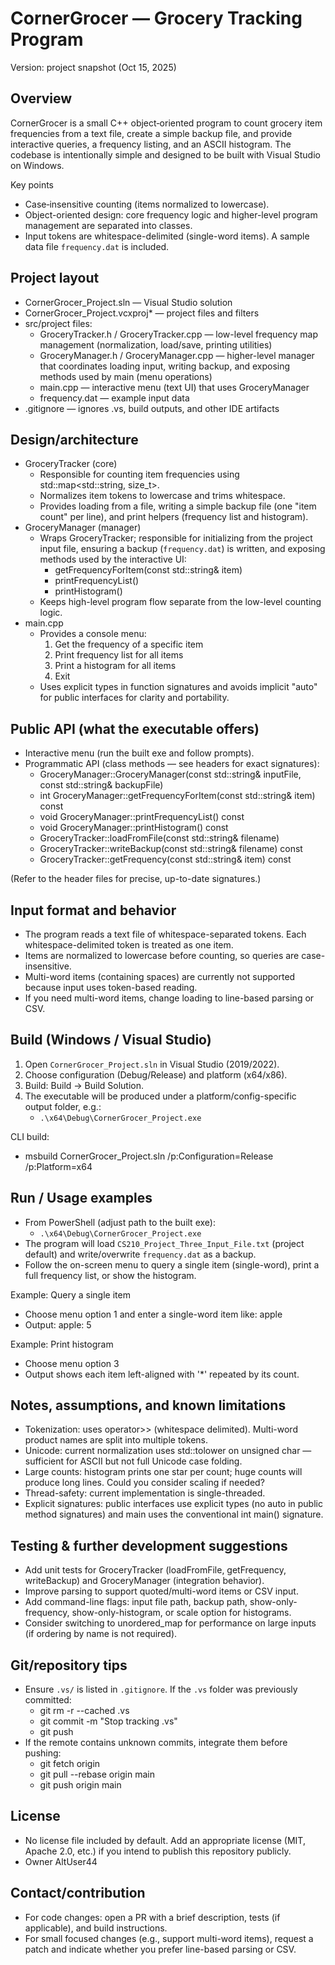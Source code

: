 # CornerGrocer — Grocery Tracking Program

Version: project snapshot (Oct 15, 2025)

## Overview
CornerGrocer is a small C++ object‑oriented program to count grocery item frequencies from a text file, 
create a simple backup file, and provide interactive queries, a frequency listing, and an ASCII histogram. 
The codebase is intentionally simple and designed to be built with Visual Studio on Windows.

Key points
- Case‑insensitive counting (items normalized to lowercase).
- Object-oriented design: core frequency logic and higher-level program management are separated into classes.
- Input tokens are whitespace-delimited (single-word items). A sample data file `frequency.dat` is included.

## Project layout
- CornerGrocer_Project.sln — Visual Studio solution
- CornerGrocer_Project.vcxproj* — project files and filters
- src/project files:
  - GroceryTracker.h / GroceryTracker.cpp — low-level frequency map management (normalization, load/save, printing utilities)
  - GroceryManager.h / GroceryManager.cpp — higher-level manager that coordinates loading input, writing backup, and exposing methods used by main (menu operations)
  - main.cpp — interactive menu (text UI) that uses GroceryManager
  - frequency.dat — example input data
- .gitignore — ignores .vs, build outputs, and other IDE artifacts

## Design/architecture
- GroceryTracker (core)
  - Responsible for counting item frequencies using std::map<std::string, size_t>.
  - Normalizes item tokens to lowercase and trims whitespace.
  - Provides loading from a file, writing a simple backup file (one "item count" per line), and print helpers (frequency list and histogram).
- GroceryManager (manager)
  - Wraps GroceryTracker; responsible for initializing from the project input file, ensuring a backup (`frequency.dat`) is written, and exposing methods used by the interactive UI:
    - getFrequencyForItem(const std::string& item)
    - printFrequencyList()
    - printHistogram()
  - Keeps high-level program flow separate from the low-level counting logic.
- main.cpp
  - Provides a console menu:
    1) Get the frequency of a specific item
    2) Print frequency list for all items
    3) Print a histogram for all items
    4) Exit
  - Uses explicit types in function signatures and avoids implicit "auto" for public interfaces for clarity and portability.

## Public API (what the executable offers)
- Interactive menu (run the built exe and follow prompts).
- Programmatic API (class methods — see headers for exact signatures):
  - GroceryManager::GroceryManager(const std::string& inputFile, const std::string& backupFile)
  - int GroceryManager::getFrequencyForItem(const std::string& item) const
  - void GroceryManager::printFrequencyList() const
  - void GroceryManager::printHistogram() const
  - GroceryTracker::loadFromFile(const std::string& filename)
  - GroceryTracker::writeBackup(const std::string& filename) const
  - GroceryTracker::getFrequency(const std::string& item) const

(Refer to the header files for precise, up-to-date signatures.)

## Input format and behavior
- The program reads a text file of whitespace-separated tokens. Each whitespace-delimited token is treated as one item.
- Items are normalized to lowercase before counting, so queries are case-insensitive.
- Multi-word items (containing spaces) are currently not supported because input uses token-based reading.
- If you need multi-word items, change loading to line-based parsing or CSV.

## Build (Windows / Visual Studio)
1. Open `CornerGrocer_Project.sln` in Visual Studio (2019/2022).
2. Choose configuration (Debug/Release) and platform (x64/x86).
3. Build: Build → Build Solution.
4. The executable will be produced under a platform/config-specific output folder, e.g.:
   - `.\x64\Debug\CornerGrocer_Project.exe`

CLI build:
- msbuild CornerGrocer_Project.sln /p:Configuration=Release /p:Platform=x64

## Run / Usage examples
- From PowerShell (adjust path to the built exe):
  - `.\x64\Debug\CornerGrocer_Project.exe`
- The program will load `CS210_Project_Three_Input_File.txt` (project default) and write/overwrite `frequency.dat` as a backup.
- Follow the on-screen menu to query a single item (single-word), print a full frequency list, or show the histogram.

Example: Query a single item
- Choose menu option 1 and enter a single-word item like: apple
- Output: apple: 5

Example: Print histogram
- Choose menu option 3
- Output shows each item left-aligned with '*' repeated by its count.

## Notes, assumptions, and known limitations
- Tokenization: uses operator>> (whitespace delimited). Multi-word product names are split into multiple tokens.
- Unicode: current normalization uses std::tolower on unsigned char — sufficient for ASCII but not full Unicode case folding.
- Large counts: histogram prints one star per count; huge counts will produce long lines. Could you consider scaling if needed?
- Thread-safety: current implementation is single-threaded.
- Explicit signatures: public interfaces use explicit types (no auto in public method signatures) and main uses the conventional int main() signature.

## Testing & further development suggestions
- Add unit tests for GroceryTracker (loadFromFile, getFrequency, writeBackup) and GroceryManager (integration behavior).
- Improve parsing to support quoted/multi-word items or CSV input.
- Add command-line flags: input file path, backup path, show-only-frequency, show-only-histogram, or scale option for histograms.
- Consider switching to unordered_map for performance on large inputs (if ordering by name is not required).

## Git/repository tips
- Ensure `.vs/` is listed in `.gitignore`. If the `.vs` folder was previously committed:
  - git rm -r --cached .vs
  - git commit -m "Stop tracking .vs"
  - git push
- If the remote contains unknown commits, integrate them before pushing:
  - git fetch origin
  - git pull --rebase origin main
  - git push origin main

## License
- No license file included by default. Add an appropriate license (MIT, Apache 2.0, etc.) if you intend to publish this repository publicly.
- Owner AltUser44

## Contact/contribution
- For code changes: open a PR with a brief description, tests (if applicable), and build instructions.
- For small focused changes (e.g., support multi-word items), request a patch and indicate whether you prefer line-based parsing or CSV.
